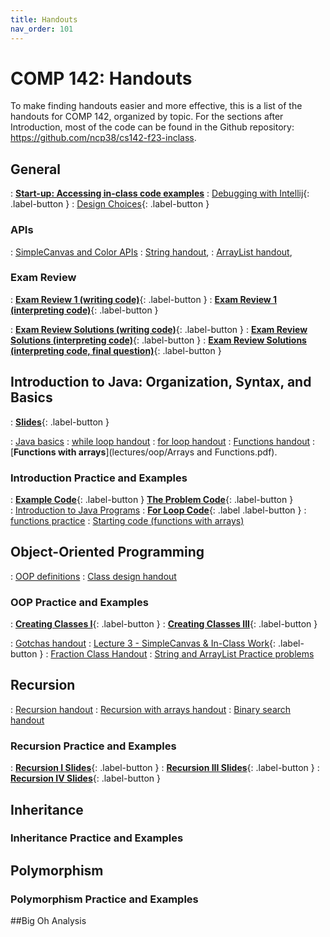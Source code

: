 ```yaml
---
title: Handouts
nav_order: 101
---
```


# COMP 142: Handouts

To make finding handouts easier and more effective, this is a list of the handouts for COMP 142, organized by topic.  For the 
sections after Introduction, most of the code can be found in the Github repository: https://github.com/ncp38/cs142-f23-inclass.

## General

:  [**Start-up: Accessing in-class code examples**](lectures/oop/VCSSetup.pdf)
:  [Debugging with Intellij](https://rhodes.instructuremedia.com/embed/75f01cbf-69f9-4c77-aeb7-96e19c0b19fa){: .label-button } 
:  [Design Choices](https://rhodes.instructuremedia.com/embed/c1553cb0-476d-45c3-b56c-277d4420e8da){: .label-button } 

### APIs

:  [SimpleCanvas and Color APIs](lectures/oop/simplecanvas-and-color.pdf)
:  [String handout](lectures/arraylists-str/strings-handout.pdf),
:  [ArrayList handout](lectures/arraylists-str/arraylists-handout.pdf),

### Exam Review

: [**Exam Review 1 (writing code)**](lectures/examPrep/midterm1-prac-inclass.pdf){: .label-button } 
: [**Exam Review 1 (interpreting code)**](lectures/examPrep/midterm1-prac-additional.pdf){: .label-button } 


: [**Exam Review Solutions (writing code)**](lectures/examPrep/midterm1-prep-inclass-sol.pdf){: .label-button } 
: [**Exam Review Solutions (interpreting code)**](lectures/examPrep/midterm1-prep-addl-sol12.pdf){: .label-button } 
: [**Exam Review Solutions (interpreting code, final question)**](lectures/examPrep/midterm1-prep-addl-sol3.pdf){: .label-button } 

## Introduction to Java: Organization, Syntax, and Basics

: [**Slides**](lectures/intro/CS142Intro1Slides.pdf){: .label-button } 

:  [Java basics](lectures/intro/java-basics.pdf)
:  [while loop handout](lectures/intro/while-loops-handout.pdf)
:  [for loop handout](lectures/intro/for-loops-handout.pdf)
:  [Functions handout](lectures/intro/functions-handout.pdf)
:  [**Functions with arrays**](lectures/oop/Arrays and Functions.pdf).  

### Introduction Practice and Examples

: [**Example Code**](lectures/intro/introductionToJava.java){: .label-button } 
  [**The Problem Code**](lectures/intro/problemCode.java){: .label-button }   
:  [Introduction to Java Programs](lectures/intro/scheduleLab1.pdf)
: [**For Loop Code**](lectures/intro/forLoop.java){: .label .label-button }
: [functions practice](lectures/intro/functions-practice.pdf)
: [Starting code (functions with arrays)](lectures/oop/classPracticeBlank.java)


## Object-Oriented Programming

:  [OOP definitions](lectures/oop/oop-defs.pdf)
:  [Class design handout](lectures/oop/oop-creating-classes-handout.pdf)

### OOP Practice and Examples

: [**Creating Classes I**](lectures/oop/oop-creating-classes-slides1.pdf){: .label-button } 
: [**Creating Classes III**](lectures/oop/creating-classes-day2-slides.pdf){: .label-button } 

:  [Gotchas handout](lectures/oop/oop-gotchas-handout.pdf)
:  [Lecture 3 - SimpleCanvas & In-Class Work](https://rhodes.instructuremedia.com/embed/b5ee1d41-8556-4609-93ed-cade4dc2aea8){: .label-button }
:  [Fraction Class Handout](lectures/oop/fraction-class-handout.pdf)
:  [String and ArrayList Practice problems](lectures/arraylists-str/practice.pdf)

## Recursion

:  [Recursion handout](lectures/recursion/recursion-handout.pdf)
:  [Recursion with arrays handout](lectures/recursion/recursion-with-arrays.pdf)
:  [Binary search handout](lectures/recursion/binsearch-handout.pdf)

### Recursion Practice and Examples

: [**Recursion I Slides**](lectures/recursion/recursion-1-slides.pdf){: .label-button } 
: [**Recursion III Slides**](lectures/recursion/day3-recursion-with-arrays-slides.pdf){: .label-button } 
: [**Recursion IV Slides**](lectures/recursion/day4-binsearch-slides.pdf){: .label-button } 

## Inheritance

### Inheritance Practice and Examples

## Polymorphism

### Polymorphism Practice and Examples

##Big Oh Analysis


